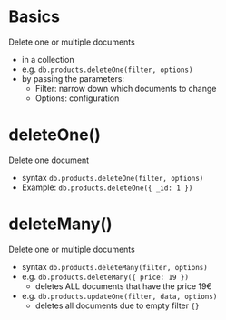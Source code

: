 # Basics

Delete one or multiple documents

- in a collection
- e.g. `db.products.deleteOne(filter, options)`
- by passing the parameters:
  - Filter: narrow down which documents to change
  - Options: configuration

# deleteOne()

Delete one document

- syntax `db.products.deleteOne(filter, options)`
- Example: `db.products.deleteOne({ _id: 1 })`

# deleteMany()

Delete one or multiple documents

- syntax `db.products.deleteMany(filter, options)`
- e.g. `db.products.deleteMany({ price: 19 })`
  - deletes ALL documents that have the price 19€
- e.g. `db.products.updateOne(filter, data, options)`
  - deletes all documents due to empty filter `{}`
